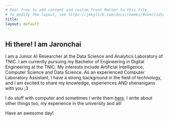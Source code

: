 ```yaml
---
# Feel free to add content and custom Front Matter to this file.
# To modify the layout, see https://jekyllrb.com/docs/themes/#overriding-theme-defaults
title: 
layout: default
---
```


## Hi there! I am **Jaronchai**

I am a Junior AI Researcher at the Data Science and Analytics Laboratory of TNIC. I am currently pursuing my Bachelor of Engineering in Digital Engineering at the TNIC. My interests include Artificial Intelligence, Computer Science and Data Science. As an experienced Computer Laboratory Assistant, I have a strong background in the field of technology, and I am excited to share my knowledge, experiences AND shenanigans with you ;3

I do stuff with computer and sometimes I write them [here][blog]. I write about other things too, my experience in the university and all!

Have an awesome day!

[blog]: weblog/
